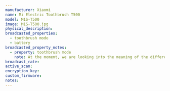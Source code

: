 ```yaml
---
manufacturer: Xiaomi
name: Mi Electric Toothbrush T500
model: M1S-T500
image: M1S-T500.jpg
physical_description:
broadcasted_properties:
  - toothbrush mode
  - battery
broadcasted_property_notes:
  - property: toothbrush mode
    note: At the moment, we are looking into the meaning of the different states. If you have more info which state corresponds to what, please post a message in [this topic](https://github.com/custom-components/ble_monitor/issues/319)
broadcast_rate:
active_scan:
encryption_key:
custom_firmware:
notes:
---
```

